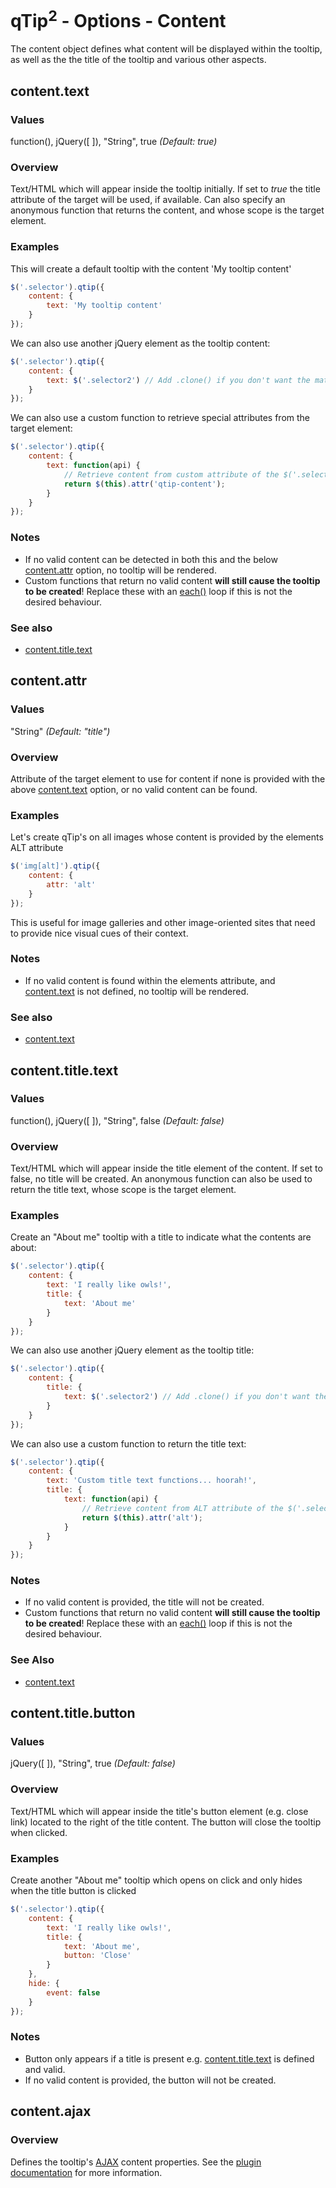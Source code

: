 # qTip<sup>2</sup> - Options - Content

The content object defines what content will be displayed within the tooltip, as well as the the title of the tooltip and various other aspects.

<a name="text"></a>
## content.text

### Values
function(), jQuery([ ]), "String", true *(Default: true)*

### Overview
Text/HTML which will appear inside the tooltip initially. If set to *true* the title attribute of the target will be used, if available. Can also specify
an anonymous function that returns the content, and whose scope is the target element.


### Examples
This will create a default tooltip with the content 'My tooltip content'

```js
$('.selector').qtip({
	content: {
		text: 'My tooltip content'
	}
});
```

We can also use another jQuery element as the tooltip content:

```js
$('.selector').qtip({
	content: {
		text: $('.selector2') // Add .clone() if you don't want the matched elements to be removed, but simply copied
	}
});
```

We can also use a custom function to retrieve special attributes from the target element:

```js
$('.selector').qtip({
	content: {
		text: function(api) {
			// Retrieve content from custom attribute of the $('.selector') elements.
			return $(this).attr('qtip-content');
		}
	}
});
```

### Notes
* If no valid content can be detected in both this and the below [content.attr](#attr) option, no tooltip will be rendered.
* Custom functions that return no valid content **will still cause the tooltip to be created**! Replace these with an [each()](http://api.jquery.com/each/) loop if this is not the desired behaviour.

### See also
* [content.title.text](#titletext)


<a name="attr"></a>
## content.attr

### Values
"String" *(Default: "title")*

### Overview
Attribute of the target element to use for content if none is provided with the above [content.text](#text) option, or no valid content can be found.


### Examples
Let's create qTip's on all images whose content is provided by the elements ALT attribute

```js
$('img[alt]').qtip({
	content: {
		attr: 'alt'
	}
});
```

This is useful for image galleries and other image-oriented sites that need to provide nice visual cues of their context.

### Notes
* If no valid content is found within the elements attribute, and [content.text](#text) is not defined, no tooltip will be rendered.

### See also
* [content.text](#text)


<a name="titletext"></a>
## content.title.text

### Values
function(), jQuery([ ]), "String", false *(Default: false)*

### Overview
Text/HTML which will appear inside the title element of the content. If set to false, no title will be created. An anonymous function can also be used to return
the title text, whose scope is the target element.

### Examples
Create an "About me" tooltip with a title to indicate what the contents are about:

```js
$('.selector').qtip({
	content: {
		text: 'I really like owls!',
		title: {
			text: 'About me'
		}
	}
});
```

We can also use another jQuery element as the tooltip title:

```js
$('.selector').qtip({
	content: {
		title: {
			text: $('.selector2') // Add .clone() if you don't want the matched elements to be removed, but simply copied
		}
	}
});
```

We can also use a custom function to return the title text:

```js
$('.selector').qtip({
	content: {
		text: 'Custom title text functions... hoorah!',
		title: {
			text: function(api) {
				// Retrieve content from ALT attribute of the $('.selector') element
				return $(this).attr('alt');
			}
		}
	}
});
```

### Notes
* If no valid content is provided, the title will not be created.
* Custom functions that return no valid content **will still cause the tooltip to be created**! Replace these with an [each()](http://api.jquery.com/each/) loop if this is not the desired behaviour.

### See Also
* [content.text](#text)



<a name="titlebutton"></a>
## content.title.button

### Values
jQuery([ ]), "String", true *(Default: false)*

### Overview
Text/HTML which will appear inside the title's button element (e.g. close link) located to the right of the title content. The button will close the tooltip when clicked.

### Examples
Create another "About me" tooltip which opens on click and only hides when the title button is clicked

```js
$('.selector').qtip({
	content: {
		text: 'I really like owls!',
		title: {
			text: 'About me',
			button: 'Close'
		}
	},
	hide: {
		event: false
	}
});
```

### Notes
* Button only appears if a title is present e.g. [content.title.text](#titletext) is defined and valid.
* If no valid content is provided, the button will not be created.


<a name="ajax"></a>
## content.ajax

### Overview
Defines the tooltip's [AJAX](./plugins/ajax.md) content properties. See the [plugin documentation](./plugins/ajax.md) for more information.